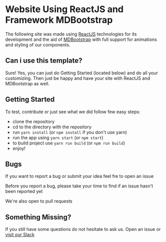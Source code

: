 # Website Using ReactJS and Framework MDBootstrap
The following site was made using [ReactJS](https://reactjs.org) technologies for its development and the aid of [MDBootstrap](https://mdbootstrap.com) with full support for animations and styling of our components.

## Can i use this template?
Sure! Yes, you can just do Getting Started (located below) and do all your customizing. Then just be happy and have your site with ReactJS and MDBootstrap as well.

## Getting Started
To test, contribute or just see what we did follow few easy steps:
- clone the repository
- cd to the directory with the repository
- run `yarn install` (or `npm install` if you don't use yarn)
- run the app using `yarn start` (or `npm start`)
- to build project use `yarn run build` (or `npm run build`)
- enjoy!

## Bugs
If you want to report a bug or submit your idea feel fre to open an issue

Before you report a bug, please take your time to find if an issue hasn't been reported yet

We're also open to pull requests

## Something Missing?
If you still have some questions do not hesitate to ask us. Open an issue or [visit our Slack](https://mdbbetatest.slack.com)
